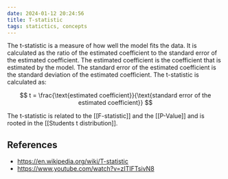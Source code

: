 ```yaml
---
date: 2024-01-12 20:24:56
title: T-statistic
tags: statictics, concepts
---
```


The t-statistic is a measure of how well the model fits the data. It is calculated as the ratio of the estimated coefficient to the standard error of the estimated coefficient. The estimated coefficient is the coefficient that is estimated by the model. The standard error of the estimated coefficient is the standard deviation of the estimated coefficient. The t-statistic is calculated as:

$$
t = \frac{\text{estimated coefficient}}{\text{standard error of the estimated coefficient}}
$$

The t-statistic is related to the [[F-statistic]] and the [[P-Value]] and is rooted in the [[Students t distribution]].

## References

- https://en.wikipedia.org/wiki/T-statistic
- https://www.youtube.com/watch?v=zITIFTsivN8